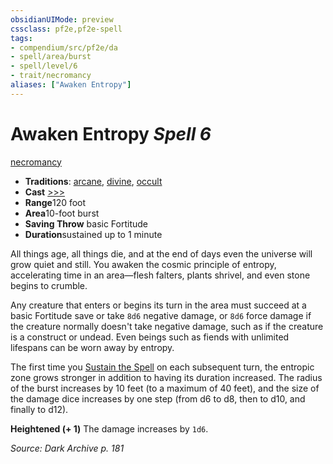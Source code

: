 ```yaml
---
obsidianUIMode: preview
cssclass: pf2e,pf2e-spell
tags:
- compendium/src/pf2e/da
- spell/area/burst
- spell/level/6
- trait/necromancy
aliases: ["Awaken Entropy"]
---
```

# Awaken Entropy *Spell 6*   
[necromancy](../../Rules/traits/necromancy.md)  

- **Traditions**: [arcane](../../Rules/traits/arcane.md), [divine](../../Rules/traits/divine.md), [occult](../../Rules/traits/occult.md)
- **Cast** [>>>](../../Rules/core-rulebook/chapter-9-playing-the-game.md#Actions "Three-Action") 
- **Range**120 foot
- **Area**10-foot burst
- **Saving Throw**  basic Fortitude
- **Duration**sustained up to 1 minute

All things age, all things die, and at the end of days even the universe will grow quiet and still. You awaken the cosmic principle of entropy, accelerating time in an area—flesh falters, plants shrivel, and even stone begins to crumble.

Any creature that enters or begins its turn in the area must succeed at a basic Fortitude save or take `8d6` negative damage, or `8d6` force damage if the creature normally doesn't take negative damage, such as if the creature is a construct or undead. Even beings such as fiends with unlimited lifespans can be worn away by entropy.

The first time you [Sustain the Spell](../../Rules/actions/sustain-a-spell.md) on each subsequent turn, the entropic zone grows stronger in addition to having its duration increased. The radius of the burst increases by 10 feet (to a maximum of 40 feet), and the size of the damage dice increases by one step (from d6 to d8, then to d10, and finally to d12).

**Heightened (+ 1)** The damage increases by `1d6`.

*Source: Dark Archive p. 181*